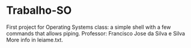 # Trabalho-SO
First project for Operating Systems class: a simple shell with a few commands that allows piping. Professor: Francisco Jose da Silva e Silva
More info in leiame.txt.
